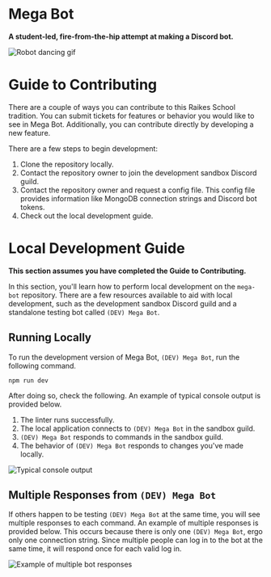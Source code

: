 # Mega Bot
**A student-led, fire-from-the-hip attempt at making a Discord bot.**

![Robot dancing gif](https://media.giphy.com/media/47EtjlHYFREM5Rznaf/giphy.gif)

# Guide to Contributing
There are a couple of ways you can contribute to this Raikes School tradition. You can submit tickets for features or behavior you would like to see in Mega Bot. Additionally, you can contribute directly by developing a new feature.

There are a few steps to begin development:
1. Clone the repository locally.
2. Contact the repository owner to join the development sandbox Discord guild.
3. Contact the repository owner and request a config file. This config file provides information like MongoDB connection strings and Discord bot tokens.
4. Check out the local development guide.

# Local Development Guide
**This section assumes you have completed the Guide to Contributing.**

In this section, you'll learn how to perform local development on the `mega-bot` repository. There are a few resources available to aid with local development, such as the development sandbox Discord guild and a standalone testing bot called `(DEV) Mega Bot`.

## Running Locally
To run the development version of Mega Bot, `(DEV) Mega Bot`, run the following command.

`npm run dev`

After doing so, check the following. An example of typical console output is provided below.
1. The linter runs successfully.
2. The local application connects to `(DEV) Mega Bot` in the sandbox guild.
3. `(DEV) Mega Bot` responds to commands in the sandbox guild.
4. The behavior of `(DEV) Mega Bot` responds to changes you've made locally.

![Typical console output]()

## Multiple Responses from `(DEV) Mega Bot`
If others happen to be testing `(DEV) Mega Bot` at the same time, you will see multiple responses to each command. An example of multiple responses is provided below. This occurs because there is only one `(DEV) Mega Bot`, ergo only one connection string. Since multiple people can log in to the bot at the same time, it will respond once for each valid log in.

![Example of multiple bot responses]()
